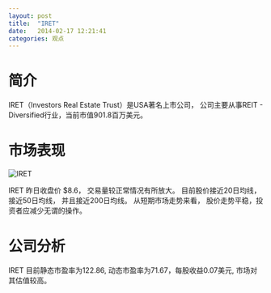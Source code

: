 ```yaml
---
layout: post
title:  "IRET"
date:   2014-02-17 12:21:41
categories: 观点
---
```


# 简介
IRET（Investors Real Estate Trust）是USA著名上市公司，
公司主要从事REIT - Diversified行业，当前市值901.8百万美元。

# 市场表现

![IRET](http://finviz.com/chart.ashx?t=IRET&ty=c&ta=1&p=d&s=l)

IRET 昨日收盘价 $8.6，
交易量较正常情况有所放大。
目前股价接近20日均线，
接近50日均线，
并且接近200日均线。
从短期市场走势来看，
股价走势平稳，投资者应减少无谓的操作。

# 公司分析
IRET 目前静态市盈率为122.86, 动态市盈率为71.67，每股收益0.07美元,
市场对其估值较高。
